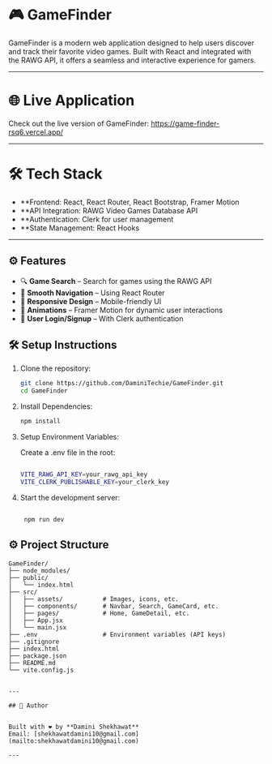 # 🎮 GameFinder



GameFinder is a modern web application designed to help users discover and track their favorite video games. Built with React and integrated with the RAWG API, it offers a seamless and interactive experience for gamers.

---


# 🌐 Live Application



Check out the live version of GameFinder: https://game-finder-rsq6.vercel.app/

---



# 🛠️ Tech Stack
- **Frontend: React, React Router, React Bootstrap, Framer Motion
- **API Integration: RAWG Video Games Database API
- **Authentication: Clerk for user management
- **State Management: React Hooks

---

##  ⚙️ Features
- 🔍 **Game Search** – Search for games using the RAWG API  
- 🧭 **Smooth Navigation** – Using React Router  
- 📱 **Responsive Design** – Mobile-friendly UI  
- 🎨 **Animations** – Framer Motion for dynamic user interactions  
- 🔐 **User Login/Signup** – With Clerk authentication



## 🛠️ Setup Instructions

1. Clone the repository:
   ```bash
   git clone https://github.com/DaminiTechie/GameFinder.git
   cd GameFinder

2.  Install Dependencies:
    ```bash
    npm install

3. Setup Environment Variables:

   Create a .env file in the root:

   ```bash

   VITE_RAWG_API_KEY=your_rawg_api_key
   VITE_CLERK_PUBLISHABLE_KEY=your_clerk_key

4. Start the development server:
  
   ```bash

    npm run dev


## ⚙️ Project Structure

```plaintext
GameFinder/
├── node_modules/
├── public/
│   └── index.html
├── src/
│   ├── assets/           # Images, icons, etc.
│   ├── components/       # Navbar, Search, GameCard, etc.
│   ├── pages/            # Home, GameDetail, etc.
│   ├── App.jsx
│   └── main.jsx
├── .env                  # Environment variables (API keys)
├── .gitignore
├── index.html
├── package.json
├── README.md
└── vite.config.js


---

## 🙌 Author


Built with ❤️ by **Damini Shekhawat**  
Email: [shekhawatdamini10@gmail.com](mailto:shekhawatdamini10@gmail.com)

---


 




    

